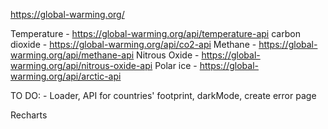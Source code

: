 https://global-warming.org/

Temperature - https://global-warming.org/api/temperature-api
carbon dioxide - https://global-warming.org/api/co2-api
Methane - https://global-warming.org/api/methane-api
Nitrous Oxide - https://global-warming.org/api/nitrous-oxide-api
Polar ice - https://global-warming.org/api/arctic-api

TO DO: - Loader, API for countries' footprint, darkMode, create error page

Recharts

